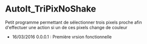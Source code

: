 # AutoIt_TriPixNoShake

Petit programme permettant de sélectionner trois pixels proche afin d'effectuer une action si un de ces pixels change de couleur

* 16/03/2016 0.0.0.1 : Première vrsion fonctionnelle

